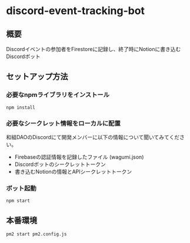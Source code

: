 # discord-event-tracking-bot

## 概要

Discordイベントの参加者をFirestoreに記録し、終了時にNotionに書き込むDiscordボット

## セットアップ方法

### 必要なnpmライブラリをインストール

```shell
npm install
```

### 必要なシークレット情報をローカルに配置

和組DAOのDiscordにて開発メンバーに以下の情報について聞いてみてください。

- Firebaseの認証情報を記録したファイル (wagumi.json)
- Discordボットのシークレットトークン
- 書き込むNotionの情報とAPIシークレットトークン

### ボット起動

```shell
npm start
```

## 本番環境

```shell
pm2 start pm2.config.js
```
